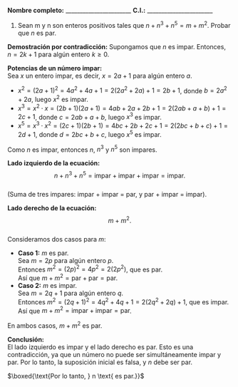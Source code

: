 
**Nombre completo:** \_\_\_\_\_\_\_\_\_\_\_\_\_\_\_\_\_\_\_\_\_\_\_
**C.I.:** \_\_\_\_\_\_\_\_\_\_\_\_\_\_\_\_\_\_\_\_\_\_\_

1. Sean m y n son enteros positivos tales que $n + n^3 + n^5 = m + m^2$. Probar que $n$ es par.

**Demostración por contradicción:** 
Supongamos que $n$ es impar. Entonces, $n = 2k + 1$ para algún entero $k \geq 0$.

**Potencias de un número impar:**  
Sea $x$ un entero impar, es decir, $x = 2a + 1$ para algún entero $a$.  
- $x^2 = (2a + 1)^2 = 4a^2 + 4a + 1 = 2(2a^2 + 2a) + 1 = 2b + 1$, donde $b = 2a^2 + 2a$, luego $x^2$ es impar.  
- $x^3 = x^2 \cdot x = (2b + 1)(2a + 1) = 4ab + 2a + 2b + 1 = 2(2ab + a + b) + 1 = 2c + 1$, donde $c = 2ab + a + b$, luego $x^3$ es impar.  
- $x^5 = x^3 \cdot x^2 = (2c + 1)(2b + 1) = 4bc + 2b + 2c + 1 = 2(2bc + b + c) + 1 = 2d + 1$, donde $d = 2bc + b + c$, luego $x^5$ es impar.  

Como $n$ es impar, entonces $n$, $n^3$ y $n^5$ son impares.  

**Lado izquierdo de la ecuación:**  
$$n + n^3 + n^5 = \text{impar} + \text{impar} + \text{impar} = \text{impar}.$$  
(Suma de tres impares: impar + impar = par, y par + impar = impar).  

**Lado derecho de la ecuación:**  
$$m + m^2.$$  
Consideramos dos casos para $m$:  
- **Caso 1:** $m$ es par.  
  Sea $m = 2p$ para algún entero $p$.  
  Entonces $m^2 = (2p)^2 = 4p^2 = 2(2p^2)$, que es par.  
  Así que $m + m^2 = \text{par} + \text{par} = \text{par}$.  
- **Caso 2:** $m$ es impar.  
  Sea $m = 2q + 1$ para algún entero $q$.  
  Entonces $m^2 = (2q + 1)^2 = 4q^2 + 4q + 1 = 2(2q^2 + 2q) + 1$, que es impar.  
  Así que $m + m^2 = \text{impar} + \text{impar} = \text{par}$.  

En ambos casos, $m + m^2$ es par.  

**Conclusión:**  
El lado izquierdo es impar y el lado derecho es par. Esto es una contradicción, ya que un número no puede ser simultáneamente impar y par. Por lo tanto, la suposición inicial es falsa, y $n$ debe ser par.  

$\boxed{\text{Por lo tanto, } n \text{ es par.}}$

